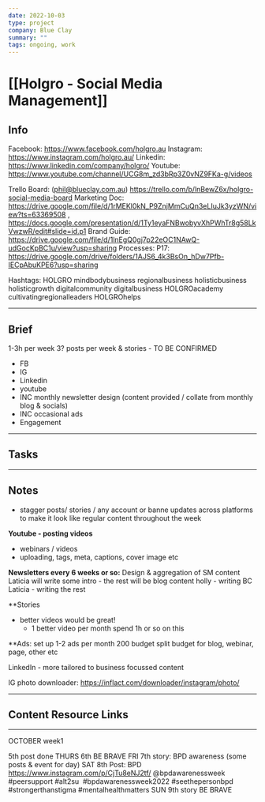```yaml
---
date: 2022-10-03
type: project
company: Blue Clay
summary: ""
tags: ongoing, work
---
```


# [[Holgro - Social Media Management]]


## Info
Facebook: https://www.facebook.com/holgro.au
Instagram: https://www.instagram.com/holgro.au/ 
Linkedin: https://www.linkedin.com/company/holgro/
Youtube: https://www.youtube.com/channel/UCG8m_zd3bRp3Z0vNZ9FKa-g/videos 

Trello Board: (phil@blueclay.com.au) https://trello.com/b/lnBewZ6x/holgro-social-media-board
Marketing Doc:  https://drive.google.com/file/d/1rMEKl0kN_P9ZnjMmCuQn3eLIuJk3yzWN/view?ts=63369508 , https://docs.google.com/presentation/d/1Ty1eyaFNBwobyvXhPWhTr8g58LkVwzwR/edit#slide=id.p1
Brand Guide: https://drive.google.com/file/d/1lnEgQ0gj7p22eOC1NAwQ-udGocKpBC1u/view?usp=sharing
Processes: P17: https://drive.google.com/drive/folders/1AJS6_4k3BsOn_hDw7Pfb-IECpAbuKPE6?usp=sharing 

Hashtags:
HOLGRO mindbodybusiness regionalbusiness holisticbusiness holisticgrowth digitalcommunity digitalbusiness HOLGROacademy cultivatingregionalleaders HOLGROhelps

---

## Brief
1-3h per week
3? posts per week & stories - TO BE CONFIRMED
- FB
- IG
- Linkedin 
- youtube
- INC monthly newsletter design (content provided / collate from monthly blog & socials)
- INC occasional ads
- Engagement


---

## Tasks


---

## Notes
- stagger posts/ stories / any account or banne updates across platforms to make it look like regular content throughout the week

**Youtube - posting videos**
- webinars / videos 
- uploading, tags, meta, captions, cover image etc

**Newsletters every 6 weeks or so:**
Design & aggregation of SM content 
Laticia will write some intro - the rest will be blog content
holly - writing BC
Laticia - writing the rest

**Stories
- better videos would be great!
	- 1 better video per month spend 1h or so on this

**Ads:
set up 1-2 ads per month 
200 budget
split budget for blog, webinar, page, other etc

LinkedIn - more tailored to business focussed content

IG photo downloader: https://inflact.com/downloader/instagram/photo/

---

## Content Resource Links


---


OCTOBER week1

5th post done
THURS 6th BE BRAVE
FRI 7th story: BPD awareness (some posts & event for day)
SAT 8th Post: BPD
https://www.instagram.com/p/CjTu8eNJ2tf/
@bpdawarenessweek
#peersupport #alt2su ⁠ #bpdawarenessweek2022 #seethepersonbpd #strongerthanstigma #mentalhealthmatters
SUN 9th story BE BRAVE
